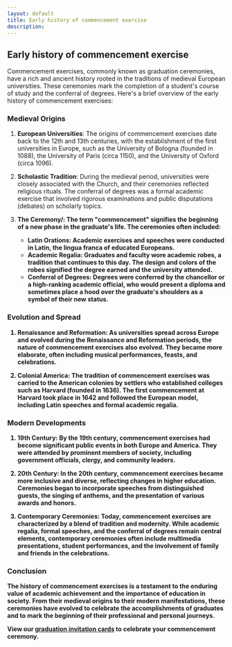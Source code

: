 ```yaml
---
layout: default
title: Early history of commencement exercise
description: 
---
```


<div class="main">
<div class="container">
<div class="row">
<div class="col-md-12">

<h2>Early history of commencement exercise</h2>

Commencement exercises, commonly known as graduation ceremonies, have a rich and ancient history rooted in the traditions of medieval European universities. These ceremonies mark the completion of a student's course of study and the conferral of degrees. Here's a brief overview of the early history of commencement exercises:

<h3>Medieval Origins</h3>

1. <strong>European Universities</strong>: The origins of commencement exercises date back to the 12th and 13th centuries, with the establishment of the first universities in Europe, such as the University of Bologna (founded in 1088), the University of Paris (circa 1150), and the University of Oxford (circa 1096).

2. <strong>Scholastic Tradition</strong>: During the medieval period, universities were closely associated with the Church, and their ceremonies reflected religious rituals. The conferral of degrees was a formal academic exercise that involved rigorous examinations and public disputations (debates) on scholarly topics.

3. <strong>The Ceremony/<strong>: The term "commencement" signifies the beginning of a new phase in the graduate's life. The ceremonies often included:
   - <strong>Latin Orations</strong>: Academic exercises and speeches were conducted in Latin, the lingua franca of educated Europeans.
   - <strong>Academic Regalia</strong>: Graduates and faculty wore academic robes, a tradition that continues to this day. The design and colors of the robes signified the degree earned and the university attended.
   - <strong>Conferral of Degrees</strong>: Degrees were conferred by the chancellor or a high-ranking academic official, who would present a diploma and sometimes place a hood over the graduate's shoulders as a symbol of their new status.

<h3>Evolution and Spread</h3>

1. <strong>Renaissance and Reformation</strong>: As universities spread across Europe and evolved during the Renaissance and Reformation periods, the nature of commencement exercises also evolved. They became more elaborate, often including musical performances, feasts, and celebrations.

2. <strong>Colonial America</strong>: The tradition of commencement exercises was carried to the American colonies by settlers who established colleges such as Harvard (founded in 1636). The first commencement at Harvard took place in 1642 and followed the European model, including Latin speeches and formal academic regalia.

<h3>Modern Developments</h3>

1. <strong>19th Century</strong>: By the 19th century, commencement exercises had become significant public events in both Europe and America. They were attended by prominent members of society, including government officials, clergy, and community leaders.

2. <strong>20th Century</strong>: In the 20th century, commencement exercises became more inclusive and diverse, reflecting changes in higher education. Ceremonies began to incorporate speeches from distinguished guests, the singing of anthems, and the presentation of various awards and honors.

3. <strong>Contemporary Ceremonies</strong>: Today, commencement exercises are characterized by a blend of tradition and modernity. While academic regalia, formal speeches, and the conferral of degrees remain central elements, contemporary ceremonies often include multimedia presentations, student performances, and the involvement of family and friends in the celebrations.

<h3>Conclusion</h3>

The history of commencement exercises is a testament to the enduring value of academic achievement and the importance of education in society. From their medieval origins to their modern manifestations, these ceremonies have evolved to celebrate the accomplishments of graduates and to mark the beginning of their professional and personal journeys.

<p>View our <a href="{{site.url}}">graduation invitation cards</a> to celebrate your commencement ceremony.</p>

</div>
</div>
</div>
</div>
